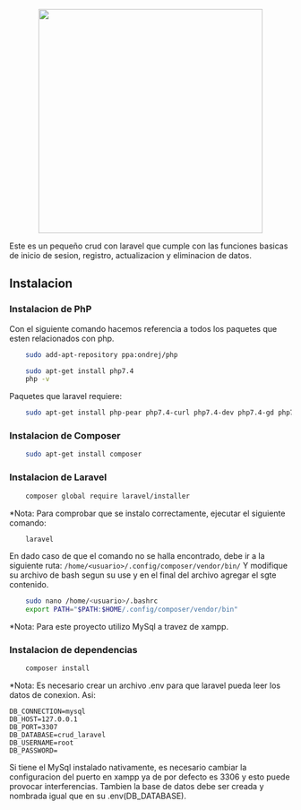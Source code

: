 <p align="center"><a href="https://laravel.com" target="_blank"><img src="https://raw.githubusercontent.com/laravel/art/master/logo-lockup/5%20SVG/2%20CMYK/1%20Full%20Color/laravel-logolockup-cmyk-red.svg" width="400"></a></p>

Este es un pequeño crud con laravel que cumple con las funciones basicas de inicio de sesion,
registro, actualizacion y eliminacion de datos.

## Instalacion

### Instalacion de PhP
Con el siguiente comando hacemos referencia a todos los paquetes que esten relacionados con php.

```bash
    sudo add-apt-repository ppa:ondrej/php
```

```bash
    sudo apt-get install php7.4
    php -v 
```

Paquetes que laravel requiere:

```bash
    sudo apt-get install php-pear php7.4-curl php7.4-dev php7.4-gd php7.4-mbstring php7.4-zip php7.4-mysql php7.4-xml
```

### Instalacion de Composer

```bash
    sudo apt-get install composer
```

### Instalacion de Laravel

```bash
    composer global require laravel/installer
```
*Nota: Para comprobar que se instalo correctamente, ejecutar el siguiente comando:
```bash
    laravel
```
En dado caso de que el comando no se halla encontrado, debe ir a la siguiente ruta:
    `/home/<usuario>/.config/composer/vendor/bin/`
Y modifique su archivo de bash segun su use y en el final del archivo agregar el sgte contenido.

```bash
    sudo nano /home/<usuario>/.bashrc
    export PATH="$PATH:$HOME/.config/composer/vendor/bin"
```

*Nota: Para este proyecto utilizo MySql a travez de xampp.

### Instalacion de dependencias

```bash
    composer install
```

*Nota: Es necesario crear un archivo .env para que laravel pueda leer los datos de conexion. Asi:

    DB_CONNECTION=mysql
    DB_HOST=127.0.0.1
    DB_PORT=3307
    DB_DATABASE=crud_laravel
    DB_USERNAME=root
    DB_PASSWORD=

Si tiene el MySql instalado nativamente, es necesario cambiar la configuracion del
puerto en xampp ya de por defecto es 3306 y esto puede provocar interferencias.
Tambien la base de datos debe ser creada y nombrada igual que en su .env(DB_DATABASE).

